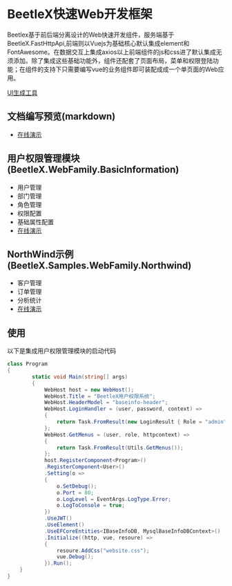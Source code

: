 # BeetleX快速Web开发框架
Beetlex基于前后端分离设计的Web快速开发组件，服务端基于BeetleX.FastHttpApi,前端则以Vuejs为基础核心默认集成element和FontAwesome。在数据交互上集成axios以上前端组件的js和css进了默认集成无须添加。除了集成这些基础功能外，组件还配套了页面布局，菜单和权限登陆功能；在组件的支持下只需要编写vue的业务组件即可装配成成一个单页面的Web应用。

[UI生成工具](https://beetlex-io.com/uieditor/)

## 文档编写预览(markdown)
- [在线演示](https://beetlex-io.com/help/)

## 用户权限管理模块 (BeetleX.WebFamily.BasicInformation)
- 用户管理
- 部门管理
- 角色管理
- 权限配置
- 基础属性配置
- [在线演示](https://beetlex-io.com/systembase/)

## NorthWind示例 (BeetleX.Samples.WebFamily.Northwind)
- 客户管理
- 订单管理
- 分析统计
- [在线演示](https://beetlex-io.com/systembase/)
## 使用
以下是集成用户权限管理模块的启动代码
``` csharp
class Program
{
        static void Main(string[] args)
        {
            WebHost host = new WebHost();
            WebHost.Title = "BeetleX用户权限系统";
            WebHost.HeaderModel = "baseinfo-header";
            WebHost.LoginHandler = (user, password, context) =>
            {
                return Task.FromResult(new LoginResult { Role = "admin", Success = true });
            };
            WebHost.GetMenus = (user, role, httpcontext) =>
            {
                return Task.FromResult(Utils.GetMenus());
            };
            host.RegisterComponent<Program>()
            .RegisterComponent<User>()
            .Setting(o =>
            {
                o.SetDebug();
                o.Port = 80;
                o.LogLevel = EventArgs.LogType.Error;
                o.LogToConsole = true;
            })
            .UseJWT()
            .UseElement()
            .UseEFCoreEntities<IBaseInfoDB, MysqlBaseInfoDBContext>()
            .Initialize((http, vue, resoure) =>
            {
                resoure.AddCss("website.css");
                vue.Debug();
            }).Run();
    }
}
```



